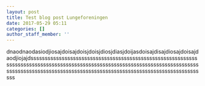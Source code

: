 ```yaml
---
layout: post
title: Test blog post Lungeforeningen
date: 2017-05-29 05:11
categories: []
author_staff_member: ''
---
```



dnaodnaodasiodjiosajdoisajdoisjdoisjdiosjdiasjdoijasdoisajdisajdiosajdoisajdaodjiojajdssssssssssssssssssssssssssssssssssssssssssssssssssssssssssssssssssssssssssssssssssssssssssssssssssssssssssssssssssssssssssssssssssssssssssssssssssssssssssssssssssssssssssssssssssssssssssssssssssssss